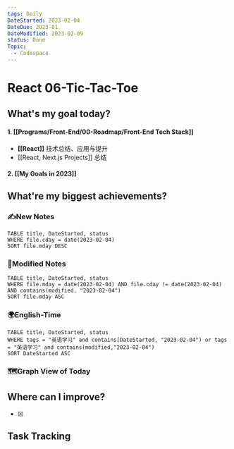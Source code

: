 ```yaml
---
tags: Daily
DateStarted: 2023-02-04
DateDue: 2023-01
DateModified: 2023-02-09
status: Done
Topic:
  - Codespace
---
```


# React 06-Tic-Tac-Toe

## What's my goal today?

#### 1. [[Programs/Front-End/00-Roadmap/Front-End Tech Stack]]

- **[[React]]** 技术总结、应用与提升
- [[React, Next.js Projects]] 总结

#### 2. [[My Goals in 2023]]

## What're my biggest achievements?

### ✍️New Notes

```dataview
TABLE title, DateStarted, status
WHERE file.cday = date(2023-02-04)
SORT file.mday DESC
```

### 📝Modified Notes

```dataview
TABLE title, DateStarted, status
WHERE file.mday = date(2023-02-04) AND file.cday != date(2023-02-04) AND contains(modified, "2023-02-04")
SORT file.mday ASC
```

### 🌍English-Time

```dataview
TABLE title, DateStarted, status
WHERE tags = "英语学习" and contains(DateStarted, "2023-02-04") or tags = "英语学习" and contains(modified,"2023-02-04")
SORT DateStarted ASC
```

### 🗺️Graph View of Today

## Where can I improve?

- [x]

## Task Tracking
